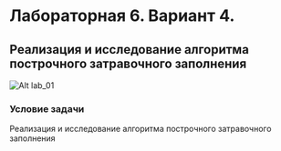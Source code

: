 # Лабораторная 6. Вариант 4.
## Реализация и исследование алгоритма построчного затравочного заполнения  

![Alt lab_01](https://github.com/poliorang/CG_BMSTU_4_semester/blob/main/img/lab_06)

### Условие задачи
Реализация и исследование алгоритма построчного затравочного заполнения  


